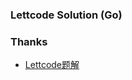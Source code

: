 ### Lettcode Solution (Go)

### Thanks
- [Lettcode题解](https://siddontang.gitbooks.io/leetcode-solution/content/)